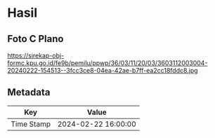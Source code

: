 # Hasil

## Foto C Plano

https://sirekap-obj-formc.kpu.go.id/fe9b/pemilu/ppwp/36/03/11/20/03/3603112003004-20240222-154513--3fcc3ce8-04ea-42ae-b7ff-ea2cc18fddc8.jpg


## Metadata

| Key        | Value               |
| ---------- | ------------------- |
| Time Stamp | 2024-02-22 16:00:00 |



